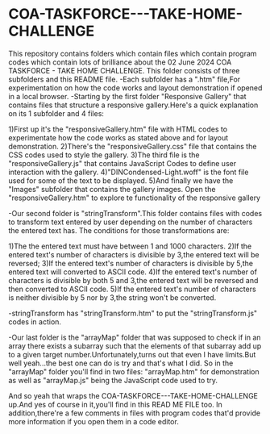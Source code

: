 # COA-TASKFORCE---TAKE-HOME-CHALLENGE
This repository contains folders which contain files which contain program codes which contain lots of brilliance about the 02 June 2024 COA TASKFORCE - TAKE HOME CHALLENGE.
This folder consists of three subfolders and this README file.
-Each subfolder has a ".htm" file,For experimentation on how the code works and layout demonstration if opened in a local browser.
-Starting by the first folder "Responsive Gallery" that contains files that structure a responsive gallery.Here's a quick explanation on its 1 subfolder and 4 files:

1)First up it's the "responsiveGallery.htm" file with HTML codes to experimentate how the code works as stated above and for layout demonstration.
2)There's the "responsiveGallery.css" file that contains the CSS codes used to style the gallery.
3)The third file is the "responsiveGallery.js" that contains JavaScript Codes to define user interaction with the gallery.
4)"DINCondensed-Light.woff" is the font file used for some of the text to be displayed.
5)And finally we have the "Images" subfolder that contains the gallery images.
Open the "responsiveGallery.htm" to explore te functionality of the responsive gallery

-Our second folder is "stringTransform".This folder contains files with codes to transform text entered by user depending on the number of characters the entered text has.
The conditions for those transformations are:

1)The the entered text must have between 1 and 1000 characters.
2)If the entered text's number of characters is divisible by 3,the entered text will be reversed;
3)If the entered text's number of characters is divisible by 5,the entered text will converted to ASCII code.
4)If the entered text's number of characters is divisible by both 5 and 3,the entered text will be reversed and then converted to ASCII code.
5)If the entered text's number of characters is neither divisible by 5 nor by 3,the string won't be converted.

-stringTransform has "stringTransform.htm" to put the "stringTransform.js" codes in action.

-Our last folder is the "arrayMap" folder that was supposed to check if in an array there exists a subarray such that the elements of that subarray add up to a given target number.Unfortunately,turns out that even I have limits.But well yeah...the best one can do is try and that's what I did.
So in the "arrayMap" folder you'll find in two files: "arrayMap.htm" for demonstration as well as "arrayMap.js" being the JavaScript code used to try.

 And so yeah that wraps the COA-TASKFORCE---TAKE-HOME-CHALLENGE up.And yes of course in it,you'll find in this READ ME FILE too.
 In addition,there're a few comments in files with program codes that'd provide more information if you open them in a code editor.
